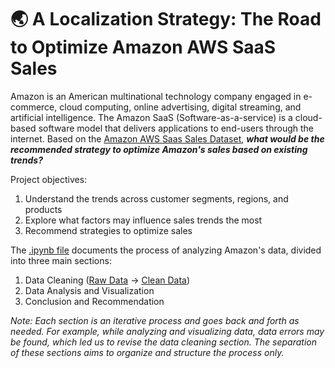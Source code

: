 # 🌏 A Localization Strategy: The Road to Optimize Amazon AWS SaaS Sales
Amazon is an American multinational technology company engaged in e-commerce, cloud computing, online advertising, digital streaming, and artificial intelligence. The Amazon SaaS (Software-as-a-service) is a cloud-based software model that delivers applications to end-users through the internet.
Based on the [Amazon AWS Saas Sales Dataset](https://www.kaggle.com/datasets/nnthanh101/aws-saas-sales), ***what would be the recommended strategy to optimize Amazon's sales based on existing trends?***

Project objectives:
1. Understand the trends across customer segments, regions, and products
2. Explore what factors may influence sales trends the most
3. Recommend strategies to optimize sales

The [.ipynb file](https://github.com/ozarachmiadi/bootcamp/blob/main/data_analysis/capstone_data_analysis.ipynb) documents the process of analyzing Amazon's data, divided into three main sections:
1. Data Cleaning ([Raw Data](https://github.com/ozarachmiadi/bootcamp/blob/main/data_analysis/SaaS-Sales.csv) -> [Clean Data](https://github.com/ozarachmiadi/bootcamp/blob/main/data_analysis/SaaS-data_cleaned.xlsx))
2. Data Analysis and Visualization
3. Conclusion and Recommendation

*Note: Each section is an iterative process and goes back and forth as needed. For example, while analyzing and visualizing data, data errors may be found, which led us to revise the data cleaning section. The separation of these sections aims to organize and structure the process only.*
